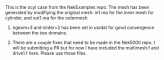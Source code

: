 This is the ocyl case from the NekExamples repo. The mesh has been generated 
by modifiying the original mesh: in1.rea for the inner mesh for cylinder, and 
out1.rea for the outermesh.

1. ngeom=3 and ninter=2 has been set in usrdat for good convergence between 
the two domains.

2. There are a couple fixes that need to be made in the Nek5000 repo. I will be 
submitting a PR but for now I have included the multimesh.f and drive1.f here. 
Please use these files.

